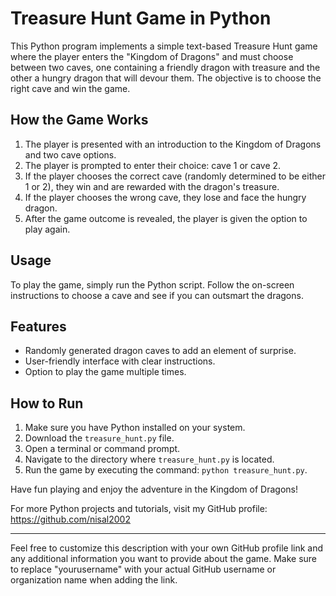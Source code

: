 # Treasure Hunt Game in Python

This Python program implements a simple text-based Treasure Hunt game where the player enters the "Kingdom of Dragons" and must choose between two caves, one containing a friendly dragon with treasure and the other a hungry dragon that will devour them. The objective is to choose the right cave and win the game.

## How the Game Works

1. The player is presented with an introduction to the Kingdom of Dragons and two cave options.
2. The player is prompted to enter their choice: cave 1 or cave 2.
3. If the player chooses the correct cave (randomly determined to be either 1 or 2), they win and are rewarded with the dragon's treasure.
4. If the player chooses the wrong cave, they lose and face the hungry dragon.
5. After the game outcome is revealed, the player is given the option to play again.

## Usage

To play the game, simply run the Python script. Follow the on-screen instructions to choose a cave and see if you can outsmart the dragons.

## Features

- Randomly generated dragon caves to add an element of surprise.
- User-friendly interface with clear instructions.
- Option to play the game multiple times.

## How to Run

1. Make sure you have Python installed on your system.
2. Download the `treasure_hunt.py` file.
3. Open a terminal or command prompt.
4. Navigate to the directory where `treasure_hunt.py` is located.
5. Run the game by executing the command: `python treasure_hunt.py`.

Have fun playing and enjoy the adventure in the Kingdom of Dragons!

For more Python projects and tutorials, visit my GitHub profile: https://github.com/nisal2002

---

Feel free to customize this description with your own GitHub profile link and any additional information you want to provide about the game. Make sure to replace "yourusername" with your actual GitHub username or organization name when adding the link.

